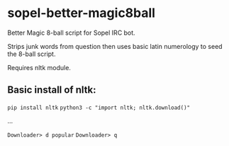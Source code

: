 # sopel-better-magic8ball
Better Magic 8-ball script for Sopel IRC bot.

Strips junk words from question then uses basic latin numerology to seed the 8-ball script.

Requires nltk module.

## Basic install of nltk:

`pip install nltk`
`python3 -c "import nltk; nltk.download()"`

...

`Downloader> d popular`
`Downloader> q`
